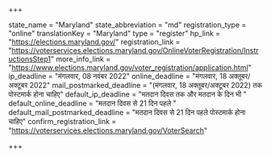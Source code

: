 +++

state_name = "Maryland"
state_abbreviation = "md"
registration_type = "online"
translationKey = "Maryland"
type = "register"
hp_link = "https://elections.maryland.gov/"
registration_link = "https://voterservices.elections.maryland.gov/OnlineVoterRegistration/InstructionsStep1"
more_info_link = "https://www.elections.maryland.gov/voter_registration/application.html"
ip_deadline = "मंगलवार, 08 नवंबर 2022"
online_deadline = "मंगलवार, 18 अक्तूबर/अक्टूबर 2022"
mail_postmarked_deadline = "(मंगलवार, 18 अक्तूबर/अक्टूबर 2022) तक पोस्टमार्क होना चाहिए"
default_ip_deadline = "मतदान दिवस तक और मतदान के दिन भी "
default_online_deadline = "मतदान दिवस से 21 दिन पहले "
default_mail_postmarked_deadline = "मतदान दिवस से 21 दिन पहले पोस्टमार्क होना चाहिए"
confirm_registration_link = "https://voterservices.elections.maryland.gov/VoterSearch"

+++